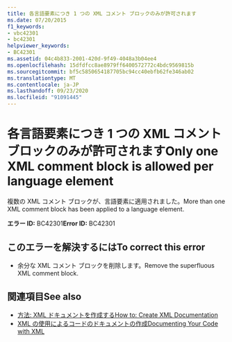 ```yaml
---
title: 各言語要素につき 1 つの XML コメント ブロックのみが許可されます
ms.date: 07/20/2015
f1_keywords:
- vbc42301
- bc42301
helpviewer_keywords:
- BC42301
ms.assetid: 04c4b833-2001-420d-9f49-4048a3b04ee4
ms.openlocfilehash: 15dfdfcc8ae8979ff6400572772c4bdc9569815b
ms.sourcegitcommit: bf5c5850654187705bc94cc40ebfb62fe346ab02
ms.translationtype: MT
ms.contentlocale: ja-JP
ms.lasthandoff: 09/23/2020
ms.locfileid: "91091445"
---
```

# <a name="only-one-xml-comment-block-is-allowed-per-language-element"></a><span data-ttu-id="b5fdb-102">各言語要素につき 1 つの XML コメント ブロックのみが許可されます</span><span class="sxs-lookup"><span data-stu-id="b5fdb-102">Only one XML comment block is allowed per language element</span></span>

<span data-ttu-id="b5fdb-103">複数の XML コメント ブロックが、言語要素に適用されました。</span><span class="sxs-lookup"><span data-stu-id="b5fdb-103">More than one XML comment block has been applied to a language element.</span></span>  
  
 <span data-ttu-id="b5fdb-104">**エラー ID:** BC42301</span><span class="sxs-lookup"><span data-stu-id="b5fdb-104">**Error ID:** BC42301</span></span>  
  
## <a name="to-correct-this-error"></a><span data-ttu-id="b5fdb-105">このエラーを解決するには</span><span class="sxs-lookup"><span data-stu-id="b5fdb-105">To correct this error</span></span>  
  
- <span data-ttu-id="b5fdb-106">余分な XML コメント ブロックを削除します。</span><span class="sxs-lookup"><span data-stu-id="b5fdb-106">Remove the superfluous XML comment block.</span></span>  
  
## <a name="see-also"></a><span data-ttu-id="b5fdb-107">関連項目</span><span class="sxs-lookup"><span data-stu-id="b5fdb-107">See also</span></span>

- [<span data-ttu-id="b5fdb-108">方法: XML ドキュメントを作成する</span><span class="sxs-lookup"><span data-stu-id="b5fdb-108">How to: Create XML Documentation</span></span>](../programming-guide/program-structure/how-to-create-xml-documentation.md)
- [<span data-ttu-id="b5fdb-109">XML の使用によるコードのドキュメントの作成</span><span class="sxs-lookup"><span data-stu-id="b5fdb-109">Documenting Your Code with XML</span></span>](../programming-guide/program-structure/documenting-your-code-with-xml.md)
